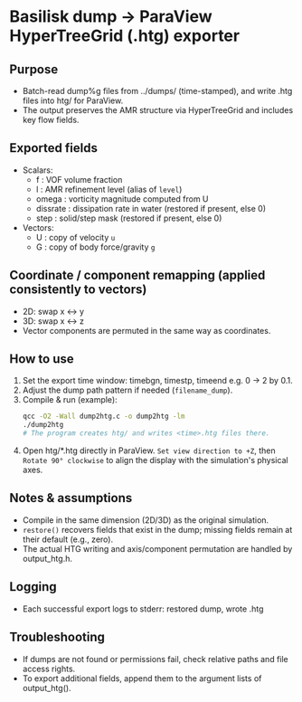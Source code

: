 # Basilisk dump → ParaView HyperTreeGrid (.htg) exporter

## Purpose
- Batch-read dump%g files from ../dumps/ (time-stamped), and write .htg files into htg/ for ParaView.
- The output preserves the AMR structure via HyperTreeGrid and includes key flow fields.
 
## Exported fields
- Scalars:
  - f         : VOF volume fraction
  - l         : AMR refinement level (alias of `level`)
  - omega     : vorticity magnitude computed from U
  - dissrate  : dissipation rate in water (restored if present, else 0)
  - step      : solid/step mask (restored if present, else 0)
- Vectors:
  - U         : copy of velocity `u`
  - G         : copy of body force/gravity `g`

## Coordinate / component remapping (applied consistently to vectors)
- 2D: swap x ↔ y
- 3D: swap x ↔ z
- Vector components are permuted in the same way as coordinates.
 
## How to use
1) Set the export time window:
   timebgn, timestp, timeend
   e.g. 0 → 2 by 0.1.
2) Adjust the dump path pattern if needed (`filename_dump`).
3) Compile & run (example):
   ```bash
   qcc -O2 -Wall dump2htg.c -o dump2htg -lm
   ./dump2htg
   # The program creates htg/ and writes <time>.htg files there.
4) Open htg/*.htg directly in ParaView.
   `Set view direction to +Z`, then `Rotate 90° clockwise` to align the display with the simulation's physical axes.
 
 ## Notes & assumptions
 - Compile in the same dimension (2D/3D) as the original simulation.
 - `restore()` recovers fields that exist in the dump; missing fields remain at their default (e.g., zero).
 - The actual HTG writing and axis/component permutation are handled by output_htg.h.
 
 ## Logging
 - Each successful export logs to stderr:
   restored dump<time>, wrote <time>.htg
 
 ## Troubleshooting
 - If dumps are not found or permissions fail, check relative paths and file access rights.
 - To export additional fields, append them to the argument lists of output_htg().





